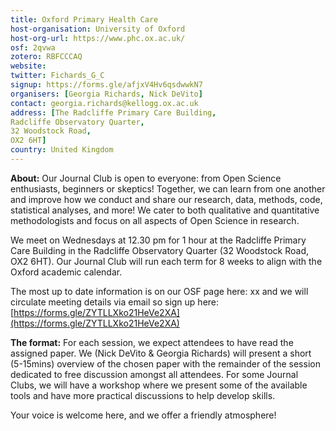 ```yaml
---
title: Oxford Primary Health Care
host-organisation: University of Oxford
host-org-url: https://www.phc.ox.ac.uk/
osf: 2qvwa
zotero: RBFCCCAQ
website: 
twitter: Fichards_G_C
signup: https://forms.gle/afjxV4Hv6qsdwwkN7
organisers: [Georgia Richards, Nick DeVito]
contact: georgia.richards@kellogg.ox.ac.uk
address: [The Radcliffe Primary Care Building,
Radcliffe Observatory Quarter,
32 Woodstock Road, 
OX2 6HT]
country: United Kingdom
---
```


**About:**
Our Journal Club is open to everyone: from Open Science enthusiasts, beginners or skeptics! Together, we can learn from one another and improve how we conduct and share our research, data, methods, code, statistical analyses, and more! We cater to both qualitative and quantitative methodologists and focus on all aspects of Open Science in research.

We meet on Wednesdays at 12.30 pm for 1 hour at the Radcliffe Primary Care Building in the Radcliffe Observatory Quarter (32 Woodstock Road, OX2 6HT). Our Journal Club will run each term for 8 weeks to align with the Oxford academic calendar. 

The most up to date information is on our OSF page here: xx and we will circulate meeting details via email so sign up here: [https://forms.gle/ZYTLLXko21HeVe2XA](https://forms.gle/ZYTLLXko21HeVe2XA) 

**The format:**
For each session, we expect attendees to have read the assigned paper. We (Nick DeVito & Georgia Richards) will present a short (5-15mins) overview of the chosen paper with the remainder of the session dedicated to free discussion amongst all attendees. For some Journal Clubs, we will have a workshop where we present some of the available tools and have more practical discussions to help develop skills. 

Your voice is welcome here, and we offer a friendly atmosphere!
